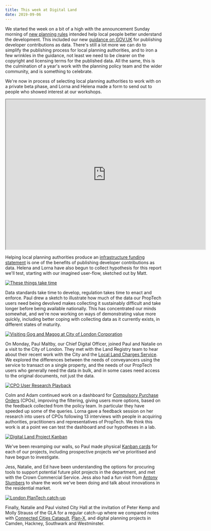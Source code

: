 ```yaml
---
title: This week at Digital Land
date: 2019-09-06
---
```


We started the week on a bit of a high with the announcement Sunday morning of [new planning rules](https://www.gov.uk/government/news/communities-to-see-how-housing-developers-cash-benefits-them-thanks-to-new-planning-rules) intended help local people better understand the development. This included our new [guidance on GOV.UK](https://www.gov.uk/guidance/publish-your-developer-contributions-data) for publishing developer contributions as data. There's still a lot more we can do to simplify the publishing process for local planning authorities, and to iron a few wrinkles in the guidance, not least we need to be clearer on the copyright and licensing terms for the published data. All the same, this is the culmination of a year's work with the planning policy team and the wider community, and is something to celebrate.

We're now in process of selecting local planning authorities to work with on a private beta phase,
and Lorna and Helena made a form to send out to people who showed interest at our workshops. 

<iframe src="https://drive.google.com/file/d/1qZkIBw0-a-_Tr-dwaikqBDGdLmQjtisP/preview" width="640" height="480"></iframe>

Helping local planning authorities produce an [infrastructure funding statement](https://www.gov.uk/guidance/community-infrastructure-levy#para17) is one of the benefits of publishing developer contributions as data. Helena and Lorna have also begun to collect hypothesis for this report we'll test, starting with our imagined user-flow, sketched out by Matt.

<a href="https://www.flickr.com/photos/psd/48671872277/in/dateposted-public/" title="These things take time"><img src="https://live.staticflickr.com/65535/48671872277_5304e4f87d_b.jpg" alt="These things take time"></a>

Data standards take time to develop, regulation takes time to enact and enforce. Paul drew a sketch to illustrate how much of the data our PropTech users need being devolved makes collecting it sustainably difficult and take longer before being available nationally.  This has concentrated our minds somewhat, and we're now working on ways of demonstrating value more quickly, including better coping with collecting data as it currently exists, in different states of maturity.

<a href="https://www.flickr.com/photos/psd/48664779481/in/dateposted-public/" title="Visiting Gog and Magog at City of London Corporation"><img src="https://live.staticflickr.com/65535/48664779481_9a29c24234_b.jpg" alt="Visiting Gog and Magog at City of London Corporation"></a>

On Monday, Paul Maltby, our Chief Digital Officer, joined Paul and Natalie on a visit to the City of London. They met with the Land Registry team to hear about their recent work with the City and the <a href="https://search-local-land-charges.service.gov.uk/">Local Land Charges Service</a>. We explored the differences between the needs of conveyancers using the service to transact on a single property, and the needs of our PropTech users who generally need the data in bulk, and in some cases need access to the original documents, not just the data.

<a href="https://www.flickr.com/photos/psd/48678977177/in/dateposted/" title="CPO User Research Playback"><img src="https://live.staticflickr.com/65535/48678977177_7f300f3483_b.jpg" alt="CPO User Research Playback"></a>

Colm and Adam continued work on a dashboard for [Compulsory Purchase Orders](https://digital-land.github.io/project/compulsory-purchase-orders/) (CPOs), improving the filtering, giving users more options, based on the feedback collected from the policy team. In particular they have speeded up some of the queries.  Lorna gave a feedback session on her research into users of CPOs following 13 interviews with people in acquiring authorities, practitioners and representatives of PropTech. We think this work is at a point we can test the dashboard and our hypotheses in a lab.

<a href="https://www.flickr.com/photos/psd/48665085338/in/dateposted-public/" title="Kanban"><img src="https://live.staticflickr.com/65535/48665085338_cfec8d7774_b.jpg" alt="Digital Land Project Kanban"></a>

We've been revamping our walls, so Paul made physical [Kanban cards](https://digital-land.github.io/project-kanban-cards/) for each of our projects, including prospective projects we've prioritised and have begun to investigate.

Jess, Natalie, and Ed have been understanding the options for procuring tools to support potential future pilot projects in the department, and met with the Crown Commercial Service. Jess also had a fun visit from [Antony Slumbers](https://twitter.com/antonyslumbers) to share the work we've been doing and talk about innovations in the residential market.

<a href="https://www.flickr.com/photos/psd/48688284732/in/dateposted-public/" title="London PlanTech catch-up"><img src="https://live.staticflickr.com/65535/48688284732_c9bb8d1bd9_b.jpg" alt="London PlanTech catch-up"></a>

Finally, Natalie and Paul visited City Hall at the invitation of Peter Kemp and Molly Strauss of the GLA for a regular catch-up where we compared notes with [Connected Cities Catapult](https://futurecities.catapult.org.uk/), [Plan-X](https://www.planx.uk/), and digital planning projects in Camden, Hackney, Southwark and Westminster.

